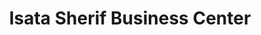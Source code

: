 ---
title: "Isata Sherif Business Center"
url: /monrovia/isata-sherif-business-center/
shop: convenience
---